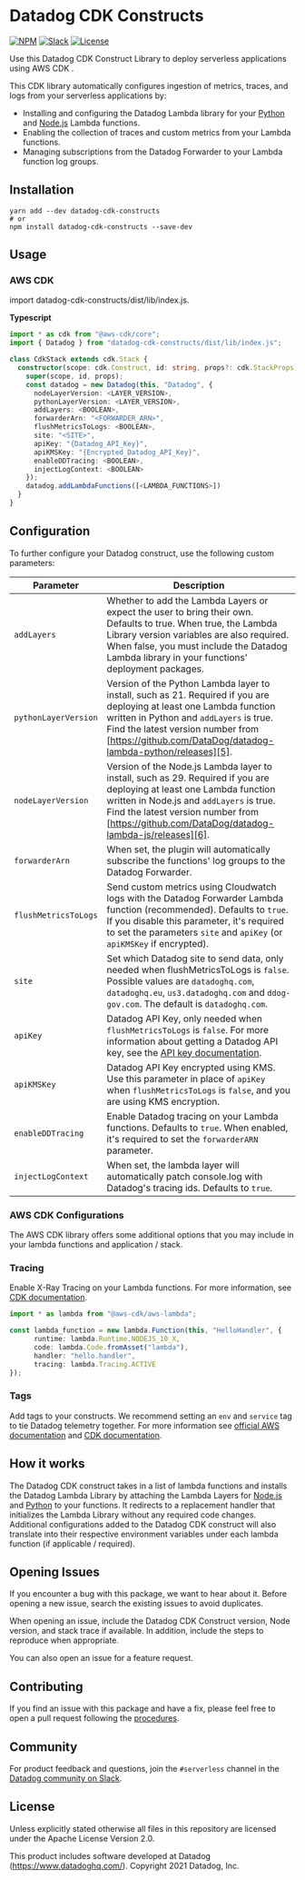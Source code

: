 # Datadog CDK Constructs
[![NPM](https://img.shields.io/npm/v/datadog-cdk-constructs?color=blue)](https://www.npmjs.com/package/datadog-cdk-constructs)
[![Slack](https://chat.datadoghq.com/badge.svg?bg=632CA6)](https://chat.datadoghq.com/)
[![License](https://img.shields.io/badge/license-Apache--2.0-blue)](https://github.com/DataDog/datadog-cdk-constructs/blob/main/LICENSE)

Use this Datadog CDK Construct Library to deploy serverless applications using AWS CDK .

This CDK library automatically configures ingestion of metrics, traces, and logs from your serverless applications by:

- Installing and configuring the Datadog Lambda library for your [Python][1] and [Node.js][2] Lambda functions.
- Enabling the collection of traces and custom metrics from your Lambda functions.
- Managing subscriptions from the Datadog Forwarder to your Lambda function log groups.

## Installation
```
yarn add --dev datadog-cdk-constructs
# or
npm install datadog-cdk-constructs --save-dev
```
## Usage

### AWS CDK

import datadog-cdk-constructs/dist/lib/index.js.

**Typescript**

```typescript
import * as cdk from "@aws-cdk/core";
import { Datadog } from "datadog-cdk-constructs/dist/lib/index.js";

class CdkStack extends cdk.Stack {
  constructor(scope: cdk.Construct, id: string, props?: cdk.StackProps) {
    super(scope, id, props);
    const datadog = new Datadog(this, "Datadog", {
      nodeLayerVersion: <LAYER_VERSION>,
      pythonLayerVersion: <LAYER_VERSION>,
      addLayers: <BOOLEAN>,
      forwarderArn: "<FORWARDER_ARN>",
      flushMetricsToLogs: <BOOLEAN>,
      site: "<SITE>",
      apiKey: "{Datadog_API_Key}",
      apiKMSKey: "{Encrypted_Datadog_API_Key}",
      enableDDTracing: <BOOLEAN>,
      injectLogContext: <BOOLEAN>
    });
    datadog.addLambdaFunctions([<LAMBDA_FUNCTIONS>])
  }
}
```

## Configuration

To further configure your Datadog construct, use the following custom parameters:

| Parameter            | Description                                                                                                                                                                                                                                                          |
| -------------------- | -------------------------------------------------------------------------------------------------------------------------------------------------------------------------------------------------------------------------------------------------------------------- |
| `addLayers`          | Whether to add the Lambda Layers or expect the user to bring their own. Defaults to true. When true, the Lambda Library version variables are also required. When false, you must include the Datadog Lambda library in your functions' deployment packages.         |
| `pythonLayerVersion` | Version of the Python Lambda layer to install, such as 21. Required if you are deploying at least one Lambda function written in Python and `addLayers` is true. Find the latest version number from [https://github.com/DataDog/datadog-lambda-python/releases][5]. |
| `nodeLayerVersion`   | Version of the Node.js Lambda layer to install, such as 29. Required if you are deploying at least one Lambda function written in Node.js and `addLayers` is true. Find the latest version number from [https://github.com/DataDog/datadog-lambda-js/releases][6].   |
| `forwarderArn`         | When set, the plugin will automatically subscribe the functions' log groups to the Datadog Forwarder.  |
| `flushMetricsToLogs` | Send custom metrics using Cloudwatch logs with the Datadog Forwarder Lambda function (recommended). Defaults to `true`. If you disable this parameter, it's required to set the parameters `site` and `apiKey` (or `apiKMSKey` if encrypted). |
| `site`               | Set which Datadog site to send data, only needed when flushMetricsToLogs is `false`. Possible values are `datadoghq.com`, `datadoghq.eu`, `us3.datadoghq.com` and `ddog-gov.com`. The default is `datadoghq.com`. |
| `apiKey`             | Datadog API Key, only needed when `flushMetricsToLogs` is `false`. For more information about getting a Datadog API key, see the [API key documentation][8]. |
| `apiKMSKey`          | Datadog API Key encrypted using KMS. Use this parameter in place of `apiKey` when `flushMetricsToLogs` is `false`, and you are using KMS encryption. |
| `enableDDTracing`    | Enable Datadog tracing on your Lambda functions. Defaults to `true`. When enabled, it's required to set the `forwarderARN` parameter. |
| `injectLogContext`   | When set, the lambda layer will automatically patch console.log with Datadog's tracing ids. Defaults to `true`. |

### AWS CDK Configurations

The AWS CDK library offers some additional options that you may include in your lambda functions and application / stack.

### Tracing

Enable X-Ray Tracing on your Lambda functions. For more information, see [CDK documentation][9].

```typescript
import * as lambda from "@aws-cdk/aws-lambda";

const lambda_function = new lambda.Function(this, "HelloHandler", {
      runtime: lambda.Runtime.NODEJS_10_X,
      code: lambda.Code.fromAsset("lambda"),
      handler: "hello.handler",
      tracing: lambda.Tracing.ACTIVE
});
```

### Tags

Add tags to your constructs. We recommend setting an `env` and `service` tag to tie Datadog telemetry together. For more information see [official AWS documentation][10] and [CDK documentation][11].


## How it works

The Datadog CDK construct takes in a list of lambda functions and installs the Datadog Lambda Library by attaching the Lambda Layers for [Node.js][2] and [Python][1] to your functions. It redirects to a replacement handler that initializes the Lambda Library without any required code changes. Additional configurations added to the Datadog CDK construct will also translate into their respective environment variables under each lambda function (if applicable / required).

## Opening Issues

If you encounter a bug with this package, we want to hear about it. Before opening a new issue, search the existing issues to avoid duplicates.

When opening an issue, include the Datadog CDK Construct version, Node version, and stack trace if available. In addition, include the steps to reproduce when appropriate.

You can also open an issue for a feature request.

## Contributing

If you find an issue with this package and have a fix, please feel free to open a pull request following the [procedures](https://github.com/DataDog/datadog-cdk-constructs/blob/main/CONTRIBUTING.md).

## Community

For product feedback and questions, join the `#serverless` channel in the [Datadog community on Slack](https://chat.datadoghq.com/).

## License

Unless explicitly stated otherwise all files in this repository are licensed under the Apache License Version 2.0.

This product includes software developed at Datadog (https://www.datadoghq.com/). Copyright 2021 Datadog, Inc.

[1]: https://github.com/DataDog/datadog-lambda-layer-python
[2]: https://github.com/DataDog/datadog-lambda-layer-js
[3]: https://docs.aws.amazon.com/AWSCloudFormation/latest/UserGuide/template-macros.html
[4]: https://docs.aws.amazon.com/cdk/api/latest/docs/@aws-cdk_core.Stack.html
[5]: https://github.com/DataDog/datadog-lambda-python/releases
[6]: https://github.com/DataDog/datadog-lambda-js/releases
[7]: https://docs.aws.amazon.com/AWSCloudFormation/latest/UserGuide/aws-resource-logs-subscriptionfilter.html
[8]: https://docs.datadoghq.com/account_management/api-app-keys/#api-keys
[9]: https://docs.aws.amazon.com/cdk/api/latest/docs/@aws-cdk_aws-lambda.Tracing.html
[10]: https://docs.aws.amazon.com/cdk/latest/guide/tagging.html
[11]: https://docs.aws.amazon.com/cdk/api/latest/docs/@aws-cdk_core.Tags.html
